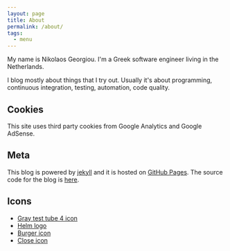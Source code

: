 ```yaml
---
layout: page
title: About
permalink: /about/
tags:
  - menu
---
```


My name is Nikolaos Georgiou. I'm a Greek software engineer
living in the Netherlands.

I blog mostly about things that I try out. Usually it's about
programming, continuous integration, testing, automation, code quality.

## Cookies

This site uses third party cookies from Google Analytics and
Google AdSense.

## Meta

This blog is powered by [jekyll](https://jekyllrb.com/) and
it is hosted on [GitHub Pages](https://pages.github.com/). The
source code for the blog is [here](https://github.com/ngeor/blog).

## Icons

- [Gray test tube 4 icon](https://www.iconsdb.com/gray-icons/test-tube-4-icon.html)
- [Helm logo](https://github.com/helm/helm/blob/master/docs/logos/helm-blue-vector.svg)
- [Burger icon](https://www.iconfinder.com/icons/2427852/burger_cheeseburger_fast_food_food_junk_food_icon)
- [Close icon](https://www.iconfinder.com/icons/4476869/cancel_exit_reject_ui_close_interface_remove_icon)
